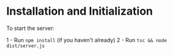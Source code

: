 # Installation and Initialization

To start the server:

1 - Run `npm install` (if you haven't already)
2 - Run `tsc && node dist/server.js`